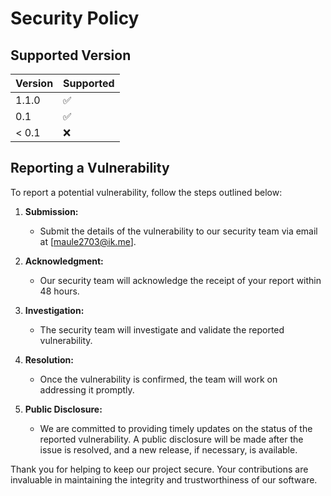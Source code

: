# Security Policy

## Supported Version

| Version | Supported          |
| ------- | ------------------ |
| 1.1.0   | :white_check_mark: |
| 0.1     | :white_check_mark: |
| < 0.1   | :x:                |

## Reporting a Vulnerability

To report a potential vulnerability, follow the steps outlined below:

1. **Submission:**
   - Submit the details of the vulnerability to our security team via email at [maule2703@ik.me].

2. **Acknowledgment:**
   - Our security team will acknowledge the receipt of your report within 48 hours.

3. **Investigation:**
   - The security team will investigate and validate the reported vulnerability.

4. **Resolution:**
   - Once the vulnerability is confirmed, the team will work on addressing it promptly.

5. **Public Disclosure:**
   - We are committed to providing timely updates on the status of the reported vulnerability. A public disclosure will be made after the issue is resolved, and a new release, if necessary, is available.

Thank you for helping to keep our project secure. Your contributions are invaluable in maintaining the integrity and trustworthiness of our software.
